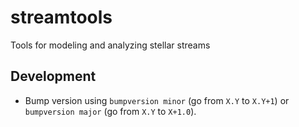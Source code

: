 # streamtools
Tools for modeling and analyzing stellar streams

## Development

* Bump version using ``bumpversion minor`` (go from ``X.Y`` to
  ``X.Y+1``) or ``bumpversion major`` (go from ``X.Y`` to ``X+1.0``).

